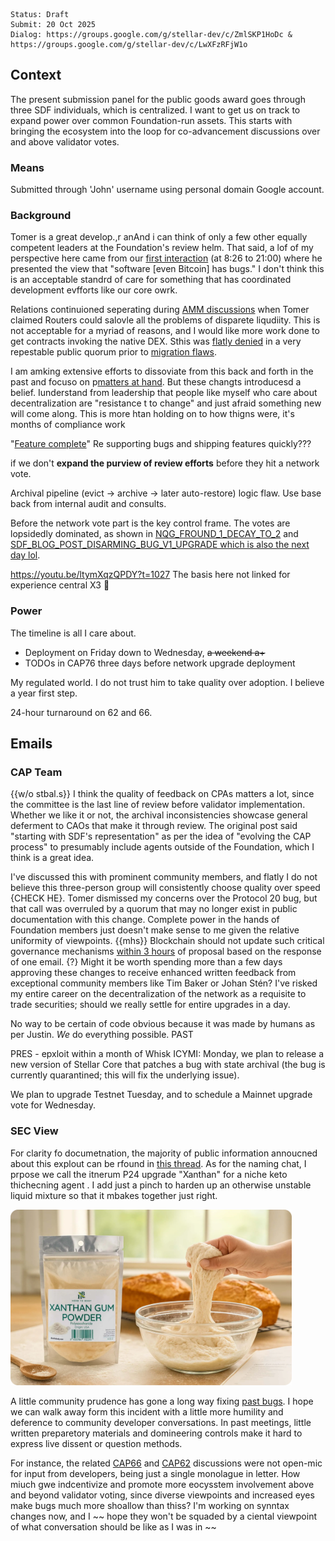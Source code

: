 ```
Status: Draft
Submit: 20 Oct 2025
Dialog: https://groups.google.com/g/stellar-dev/c/ZmlSKP1HoDc & https://groups.google.com/g/stellar-dev/c/LwXFzRFjW1o
```

## Context

The present submission panel for the public goods award goes through three SDF individuals, which is centralized. I want to get us on track to expand power over common Foundation-run assets. This starts with bringing the ecosystem into the loop for co-advancement discussions over and above validator votes.

### Means

Submitted through 'John' username using personal domain Google account.

### Background

Tomer is a great develop.,r anAnd i can think of only a few other equally competent leaders at the Foundation's review helm. That said, a lof of my perspective here came from our [first interaction](https://developers.stellar.org/meetings/2024/01/26) (at 8:26 to 21:00) where he presented the view that "software [even Bitcoin] has bugs." I don't think this is an acceptable standrd of care for something that has coordinated development evfforts like our core owrk. 

Relations continuioned seperating during [AMM discussions](https://wooten.link/1558) when Tomer claimed Routers could salovle all the problems of disparete liqudiity. This is not acceptable for a myriad of reasons, and I would like more work done to get contracts invoking the native DEX. Sthis was [flatly denied](https://discord.com/channels/761985725453303838/1302004423483981924/1302299862359867492) in a very repestable public quorum prior to [migration flaws](https://aqua.network/governance/proposal/104).

I am amking extensive efforts to dissoviate from this back and forth in the past and focuso on p[matters at hand](https://x.com/tomerweller/status/1978941116683567337). But these changts introducesd a belief. Iunderstand from leadership that people like myself who care about decentralization are "resistance t to change" and just afraid something new will come along. This is more htan holding on to how thigns were, it's months of compliance work




"[Feature complete](https://resources.stellar.org/hubfs/Q4%202024%20Quarterly%20Report.pdf#page=36)"
Re supporting bugs and shipping features quickly???

if we don't **expand the purview of review efforts** before they hit a network vote.


Archival pipeline (evict → archive → later auto-restore) logic flaw.
Use base back from internal audit and consults.

Before the network vote part is the key control frame. 
The votes are lopsidedly dominated, as shown in [NQG_FROUND_1_DECAY_TO_2](https://testnet.governance.script3.io/CAAZC6VH23GNNY4YVWULS7UJ5EQEMZJ4ZBH4UMU76KVTUJD7NXQPPBQM/proposal/?id=8) and [SDF_BLOG_POST_DISARMING_BUG_V1_UPGRADE which is also the next day lol](https://stellar.org/blog/developers/our-decision-to-disarm-validators-and-vote-to-postpone-the-protocol-20-upgrade).

https://youtu.be/ltymXqzQPDY?t=1027 The basis here not linked for experience central X3 🗼

### Power

The timeline is all I care about.

- Deployment on Friday down to Wednesday, ~~a weekend a+~~
- TODOs in CAP76 three days before network upgrade deployment

My regulated world. I do not trust him to take quality over adoption. I believe a year first step.

24-hour turnaround on 62 and 66.


## Emails

### CAP Team

{{w/o stbal.s}}
I think the quality of feedback on CPAs matters a lot, since the committee is the last line of review before validator implementation. Whether we like it or not, the archival inconsistencies showcase general deferment to CAOs that make it through review. The original post said "starting with SDF's representation" as per the idea of "evolving the CAP process" to presumably include agents outside of the Foundation, which I think is a great idea.

I've discussed this with prominent community members, and flatly I do not believe this three-person group will consistently choose quality over speed {CHECK HE}. Tomer dismissed my concerns over the Protocol 20 bug, but that call was overruled by a quorum that may no longer exist in public documentation with this change. Complete power in the hands of Foundation members just doesn't make sense to me given the relative uniformity of viewpoints.
{{mhs}}
Blockchain should not update such critical governance mechanisms [within 3 hours](https://github.com/stellar/stellar-protocol/pull/1792) of proposal based on the response of one email. {?} Might it be worth spending more than a few days approving these changes to receive enhanced written feedback from exceptional community members like Tim Baker or Johan Stén? I've risked my entire career on the decentralization of the network as a requisite to trade securities; should we really settle for entire upgrades in a day.

No way to be certain of code obvious because it was made by humans as per Justin.
_We_ do everything possible.
PAST


PRES - epxloit within a month of Whisk
ICYMI: Monday, we plan to release a new version of Stellar Core that patches a bug with state archival (the bug is currently quarantined; this will fix the underlying issue).

We plan to upgrade Testnet Tuesday, and to schedule a Mainnet upgrade vote for Wednesday.

### SEC View

For clarity fo documetnation, the majority of public information annoucned about this explout can be rfound in [this thread](https://x.com/JrBaruc/status/1979213431615218171). As for the naming chat, I prpose we call the itnerum P24 upgrade "Xanthan" for a niche keto thichecning agent . I add just a pinch to harden up an otherwise unstable liquid mixture so that it mbakes together just right.

<img width="450" alt="Google Photo" src="imgs/xanthan-gum.png">

A little community prudence has gone a long way fixing [past bugs](https://stellar.org/blog/developers/our-decision-to-disarm-validators-and-vote-to-postpone-the-protocol-20-upgrade). I hope we can walk away form this incident with a little more humility and deference to community developer conversations. In past meetings, little written preparetory materials and domineering controls make it hard to express live dissent or question methods.

For instance, the related [CAP66](https://youtu.be/JDlIL5y5bn8) and [CAP62](https://youtu.be/u204TwiHJpE) discussions were not open-mic for input from developers, being just a single monolague in letter. How miuch gwe indcentivize and promote more eocysstem involvement above and beyond validator voting, since diverse viewpoints and increased eyes make bugs much more shoallow than thiss? I'm working on synntax changes now, and I ~~ hope they won't be squaded by a ciental viewpoint of what conversation should be like as I was in ~~
